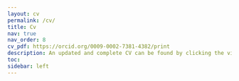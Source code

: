```yaml
---
layout: cv
permalink: /cv/
title: Cv
nav: true
nav_order: 8
cv_pdf: https://orcid.org/0009-0002-7381-4382/print
description: An updated and complete CV can be found by clicking the visually appealing "PDF" button on the right. Below is a summarized version.
toc:
sidebar: left
--- 
```

